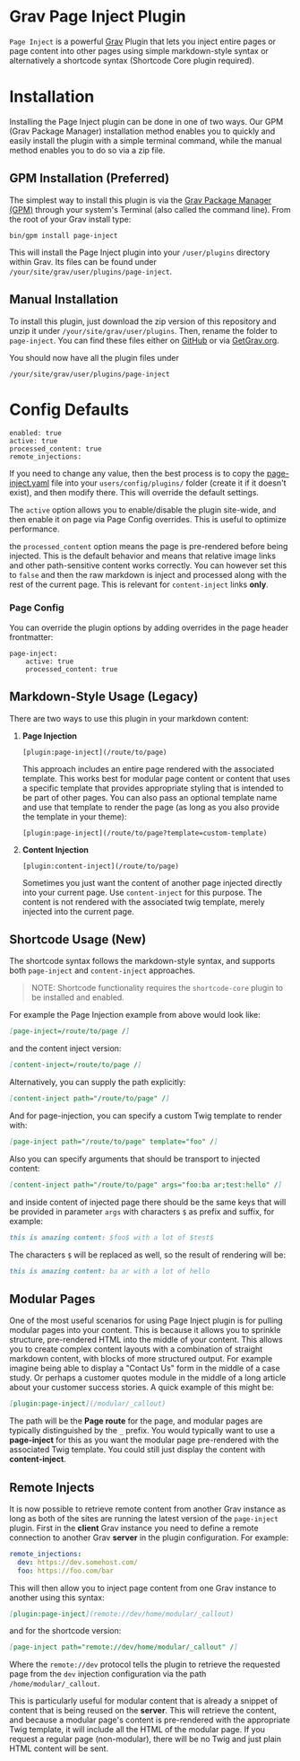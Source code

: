 # Grav Page Inject Plugin

`Page Inject` is a powerful [Grav][grav] Plugin that lets you inject entire pages or page content into other pages using simple markdown-style syntax or alternatively a shortcode syntax (Shortcode Core plugin required).

# Installation

Installing the Page Inject plugin can be done in one of two ways. Our GPM (Grav Package Manager) installation method enables you to quickly and easily install the plugin with a simple terminal command, while the manual method enables you to do so via a zip file.

## GPM Installation (Preferred)

The simplest way to install this plugin is via the [Grav Package Manager (GPM)](http://learn.getgrav.org/advanced/grav-gpm) through your system's Terminal (also called the command line).  From the root of your Grav install type:

    bin/gpm install page-inject

This will install the Page Inject plugin into your `/user/plugins` directory within Grav. Its files can be found under `/your/site/grav/user/plugins/page-inject`.

## Manual Installation

To install this plugin, just download the zip version of this repository and unzip it under `/your/site/grav/user/plugins`. Then, rename the folder to `page-inject`. You can find these files either on [GitHub](https://github.com/getgrav/grav-plugin-page-inject) or via [GetGrav.org](http://getgrav.org/downloads/plugins#extras).

You should now have all the plugin files under

    /your/site/grav/user/plugins/page-inject

# Config Defaults

```
enabled: true
active: true
processed_content: true
remote_injections:
```

If you need to change any value, then the best process is to copy the [page-inject.yaml](page-inject.yaml) file into your `users/config/plugins/` folder (create it if it doesn't exist), and then modify there.  This will override the default settings.

The `active` option allows you to enable/disable the plugin site-wide, and then enable it on page via Page Config overrides. This is useful to optimize performance.

the `processed_content` option means the page is pre-rendered before being injected.  This is the default behavior and means that relative image links and other path-sensitive content works correctly.  You can however set this to `false` and then the raw markdown is inject and processed along with the rest of the current page. This is relevant for `content-inject` links **only**.

### Page Config

You can override the plugin options by adding overrides in the page header frontmatter:

```
page-inject:
    active: true
    processed_content: true
```

## Markdown-Style Usage (Legacy)

There are two ways to use this plugin in your markdown content:

1. **Page Injection**

    ```
    [plugin:page-inject](/route/to/page)
    ```

    This approach includes an entire page rendered with the associated template.  This works best for modular page content or content that uses a specific template that provides appropriate styling that is intended to be part of other pages.  You can also pass an optional template name and use that template to render the page (as long as you also provide the template in your theme):

    ```
    [plugin:page-inject](/route/to/page?template=custom-template)
    ```

2. **Content Injection**

    ```
    [plugin:content-inject](/route/to/page)
    ```

    Sometimes you just want the content of another page injected directly into your current page.  Use `content-inject` for this purpose.  The content is not rendered with the associated twig template, merely injected into the current page.

## Shortcode Usage (New)

The shortcode syntax follows the markdown-style syntax, and supports both `page-inject` and `content-inject` approaches. 

> NOTE: Shortcode functionality requires the `shortcode-core` plugin to be installed and enabled.

For example the Page Injection example from above would look like:

```markdown
[page-inject=/route/to/page /]
```

and the content inject version:

```markdown
[content-inject=/route/to/page /]
```

Alternatively, you can supply the path explicitly:

```markdown
[content-inject path="/route/to/page" /]
```

And for page-injection, you can specify a custom Twig template to render with:

```markdown
[page-inject path="/route/to/page" template="foo" /]
```

Also you can specify arguments that should be transport to injected content:
```markdown
[content-inject path="/route/to/page" args="foo:ba ar;test:hello" /]
```
and inside content of injected page there should be the same keys that will be provided in parameter `args` with characters `$` as prefix and suffix, for example:
```markdown
this is amazing content: $foo$ with a lot of $test$
```
The characters `$` will be replaced as well, so the result of rendering will be:
```markdown
this is amazing content: ba ar with a lot of hello
```

## Modular Pages

One of the most useful scenarios for using Page Inject plugin is for pulling modular pages into your content.  This is because it allows you to sprinkle structure, pre-rendered HTML into the middle of your content.  This allows you to create complex content layouts with a combination of straight markdown content, with blocks of more structured output.  For example imagine being able to display a "Contact Us" form in the middle of a case study.  Or perhaps a customer quotes module in the middle of a long article about your customer success stories.  A quick example of this might be:

```markdown
[plugin:page-inject](/modular/_callout)
```

The path will be the **Page route** for the page, and modular pages are typically distinguished by the `_` prefix. You would typically want to use a **page-inject** for this as you want the modular page pre-rendered with the associated Twig template.  You could still just display the content with **content-inject**. 

## Remote Injects

It is now possible to retrieve remote content from another Grav instance as long as both of the sites are running the latest version of the `page-inject` plugin.  First in the **client** Grav instance you need to define a remote connection to another Grav **server** in the plugin configuration.  For example:

```yaml
remote_injections:
  dev: https://dev.somehost.com/
  foo: https://foo.com/bar
```

This will then allow you to inject page content from one Grav instance to another using this syntax:

```markdown
[plugin:page-inject](remote://dev/home/modular/_callout)
```

and for the shortcode version:

```markdown
[page-inject path="remote://dev/home/modular/_callout" /]
```

Where the `remote://dev` protocol tells the plugin to retrieve the requested page from the `dev` injection configuration via the path `/home/modular/_callout`.

This is particularly useful for modular content that is already a snippet of content that is being reused on the **server**. This will retrieve the content, and because a modular page's content is pre-rendered with the appropriate Twig template, it will include all the HTML of the modular page.  If you request a regular page (non-modular), there will be no Twig and just plain HTML content will be sent.

[grav]: http://github.com/getgrav/grav

